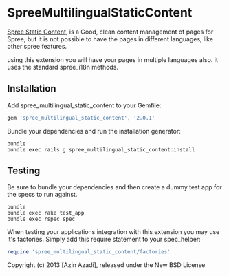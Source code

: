 SpreeMultilingualStaticContent
==============================
[Spree Static Content](http://google.com), is a Good, clean content management of pages for Spree, but it is not possible 
to have the pages in different languages, like other spree features.

using this extension you will have your pages in multiple languages also. it uses the standard spree_i18n methods.

Installation
------------

Add spree_multilingual_static_content to your Gemfile:

```ruby
gem 'spree_multilingual_static_content', '2.0.1'
```



Bundle your dependencies and run the installation generator:

```shell
bundle
bundle exec rails g spree_multilingual_static_content:install
```

Testing
-------

Be sure to bundle your dependencies and then create a dummy test app for the specs to run against.

```shell
bundle
bundle exec rake test_app
bundle exec rspec spec
```

When testing your applications integration with this extension you may use it's factories.
Simply add this require statement to your spec_helper:

```ruby
require 'spree_multilingual_static_content/factories'
```

Copyright (c) 2013 [Azin Azadi], released under the New BSD License
